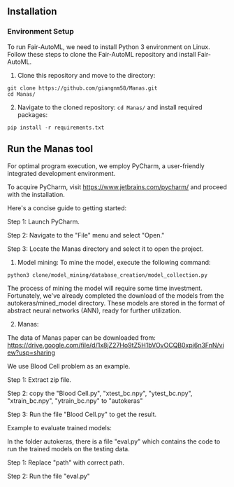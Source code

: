 
## Installation
### Environment Setup
To run Fair-AutoML, we need to install Python 3 environment on Linux. Follow these steps to clone the Fair-AutoML repository and install Fair-AutoML.

1. Clone this repository and move to the directory:

```
git clone https://github.com/giangnm58/Manas.git
cd Manas/
``` 

2. Navigate to the cloned repository: `cd Manas/` and install required packages:

```
pip install -r requirements.txt
```
## Run the Manas tool

For optimal program execution, we employ PyCharm, a user-friendly integrated development environment.

To acquire PyCharm, visit https://www.jetbrains.com/pycharm/ and proceed with the installation.

Here's a concise guide to getting started:

Step 1: Launch PyCharm.

Step 2: Navigate to the "File" menu and select "Open."

Step 3: Locate the Manas directory and select it to open the project.

1. Model mining:
To mine the model, execute the following command:
```
python3 clone/model_mining/database_creation/model_collection.py
```  
The process of mining the model will require some time investment. Fortunately, we've already completed the download of the models from the autokeras/mined_model directory. These models are stored in the format of abstract neural networks (ANN), ready for further utilization.

2. Manas:

The data of Manas paper can be downloaded from: https://drive.google.com/file/d/1x8jZ27Ho9tZ5H1bVOvOCQB0xpi6n3FnN/view?usp=sharing



We use Blood Cell problem as an example.

Step 1: Extract zip file.

Step 2: copy the "Blood Cell.py", "xtest_bc.npy", "ytest_bc.npy", "xtrain_bc.npy", "ytrain_bc.npy" to "autokeras"

Step 3: Run the file "Blood Cell.py" to get the result.

Example to evaluate trained models:

In the folder autokeras, there is a file "eval.py" which contains the code to run the trained models on the testing data.

Step 1: Replace "path" with correct path.

Step 2: Run the file "eval.py" 


